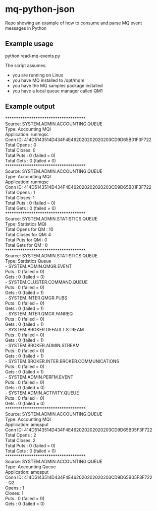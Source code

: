 # mq-python-json
Repo showing an example of how to consume and parse MQ event messages in Python

## Example usage
python read-mq-events.py

The script assumes:
 - you are running on Linux
 - you have MQ installed to /opt/mqm
 - you have the MQ samples package installed
 - you have a local queue manager called QM1

## Example output
\*\*\*\*\*\*\*\*\*\*\*\*\*\*\*\*\*\*\*\*\*\*\*\*\*\*\*\*\*\*\*\*\*\*\*\*\*  
Source: SYSTEM.ADMIN.ACCOUNTING.QUEUE  
Type: Accounting MQI  
Application: runmqsc  
Conn ID: 414D5143514D434F4E462020202020203CD9D65B01F3F722  
Total Opens : 0   
Total Closes: 0   
Total Puts : 0 (failed = 0)   
Total Gets : 0 (failed = 0)   
\*\*\*\*\*\*\*\*\*\*\*\*\*\*\*\*\*\*\*\*\*\*\*\*\*\*\*\*\*\*\*\*\*\*\*\*\*  
Source: SYSTEM.ADMIN.ACCOUNTING.QUEUE  
Type: Accounting MQI  
Application: runmqsc  
Conn ID: 414D5143514D434F4E462020202020203CD9D65B01F3F722   
Total Opens : 1  
Total Closes: 1  
Total Puts : 0 (failed = 0)  
Total Gets : 0 (failed = 0)  
\*\*\*\*\*\*\*\*\*\*\*\*\*\*\*\*\*\*\*\*\*\*\*\*\*\*\*\*\*\*\*\*\*\*\*\*\*  
Source: SYSTEM.ADMIN.STATISTICS.QUEUE  
Type: Statistics MQI  
Total Opens for QM : 10  
Total Closes for QM: 4  
Total Puts for QM : 0  
Total Gets for QM : 0  
\*\*\*\*\*\*\*\*\*\*\*\*\*\*\*\*\*\*\*\*\*\*\*\*\*\*\*\*\*\*\*\*\*\*\*\*\*  
Source: SYSTEM.ADMIN.STATISTICS.QUEUE  
Type: Statistics Queue  
\- SYSTEM.ADMIN.QMGR.EVENT  
Puts : 0 (failed = 0)  
Gets : 0 (failed = 0)  
\- SYSTEM.CLUSTER.COMMAND.QUEUE  
Puts : 0 (failed = 0)  
Gets : 0 (failed = 1)  
\- SYSTEM.INTER.QMGR.PUBS  
Puts : 0 (failed = 0)  
Gets : 0 (failed = 1)  
\- SYSTEM.INTER.QMGR.FANREQ  
Puts : 0 (failed = 0)  
Gets : 0 (failed = 1)  
\- SYSTEM.BROKER.DEFAULT.STREAM  
Puts : 0 (failed = 0)  
Gets : 0 (failed = 1)  
\- SYSTEM.BROKER.ADMIN.STREAM  
Puts : 0 (failed = 0)  
Gets : 0 (failed = 1)  
\- SYSTEM.BROKER.INTER.BROKER.COMMUNICATIONS  
Puts : 0 (failed = 0)  
Gets : 0 (failed = 1)  
\- SYSTEM.ADMIN.PERFM.EVENT  
Puts : 0 (failed = 0)  
Gets : 0 (failed = 0)  
\- SYSTEM.ADMIN.ACTIVITY.QUEUE  
Puts : 0 (failed = 0)  
Gets : 0 (failed = 0)  
\*\*\*\*\*\*\*\*\*\*\*\*\*\*\*\*\*\*\*\*\*\*\*\*\*\*\*\*\*\*\*\*\*\*\*\*\*  
Source: SYSTEM.ADMIN.ACCOUNTING.QUEUE  
Type: Accounting MQI  
Application: amqsput  
Conn ID: 414D5143514D434F4E462020202020203CD9D65B05F3F722  
Total Opens : 2  
Total Closes: 2  
Total Puts : 0 (failed = 0)  
Total Gets : 0 (failed = 0)  
\*\*\*\*\*\*\*\*\*\*\*\*\*\*\*\*\*\*\*\*\*\*\*\*\*\*\*\*\*\*\*\*\*\*\*\*\*  
Source: SYSTEM.ADMIN.ACCOUNTING.QUEUE  
Type: Accounting Queue  
Application: amqsput  
Conn ID: 414D5143514D434F4E462020202020203CD9D65B05F3F722  
\- Q2  
Opens : 1  
Closes: 1  
Puts : 0 (failed = 0)  
Gets : 0 (failed = 0)  
